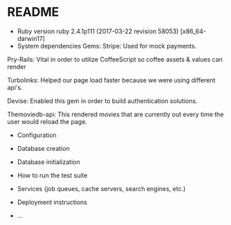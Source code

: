 # README
* Ruby version
  ruby 2.4.1p111 (2017-03-22 revision 58053) [x86_64-darwin17]
* System dependencies
Gems:
Stripe: Used for mock payments.

Pry-Rails: Vital in order to utilize CoffeeScript so coffee assets & values can render

Turbolinks: Helped our page load faster because we were using different api's.

Devise: Enabled this gem in order to build authentication solutions.

Themoviedb-api: This rendered movies that are currently out every time the user would reload the page.

* Configuration

* Database creation

* Database initialization

* How to run the test suite

* Services (job queues, cache servers, search engines, etc.)

* Deployment instructions

* ...
